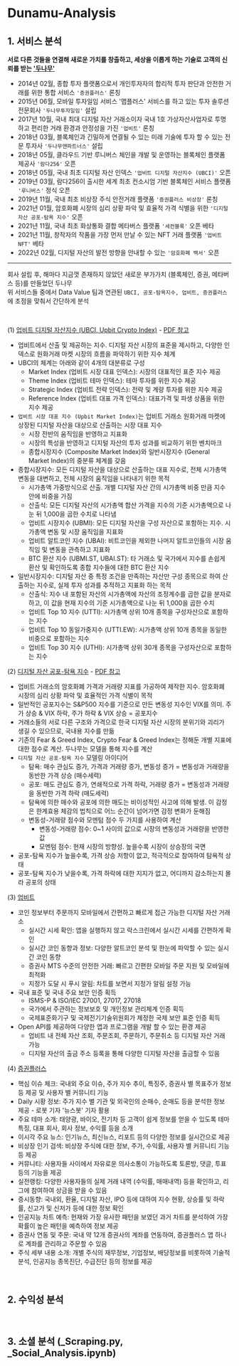 # Dunamu-Analysis

## 1. 서비스 분석

**서로 다른 것들을 연결해 새로운 가치를 창출하고, 세상을 이롭게 하는 기술로 고객의 신뢰를 받는 ['두나무'](https://www.dunamu.com/)**

- 2014년 02월, 종합 투자 플랫폼으로서 개인투자자의 합리적 투자 판단과 안전한 거래를 위한 통합 서비스 `'증권플러스'` 론칭
- 2015년 06월, 모바일 투자일임 서비스 '맵플러스' 서비스를 하고 있는 투자 솔루션 전문회사 `'두나무투자일임'` 설립
- 2017년 10월, 국내 최대 디지털 자산 거래소이자 국내 1호 가상자산사업자로 투명하고 편리한 거래 환경과 안정성을 가진 `'업비트'` 론칭
- 2018년 03월, 블록체인과 긴밀하게 연결될 수 있는 미래 기술에 투자 할 수 있는 전문 투자사 `'두나무앤파트너스'` 설립
- 2018년 05월, 클라우드 기반 루니버스 체인을 개발 및 운영하는 블록체인 플랫폼 제공사 `'람다256'` 오픈
- 2018년 05월, 국내 최초 디지털 자산 인덱스 `'업비트 디지털 자산지수 (UBCI)'` 오픈
- 2019년 03월, 람다256이 출시한 세계 최초 컨소시엄 기반 블록체인 서비스 플랫폼 `'루니버스'` 정식 오픈
- 2019년 11월, 국내 최초 비상장 주식 안전거래 플랫폼 `'증권플러스 비상장'` 론칭
- 2021년 01월, 암호화폐 시장의 심리 상황 파악 및 효율적 가격 식별을 위한 `'디지털 자산 공포-탐욕 지수'` 오픈
- 2021년 11월, 국내 최초 화상통화 결합 메타버스 플랫폼 `'세컨블록'` 오픈 베타
- 2021년 11월, 창작자의 작품을 가장 먼저 만날 수 있는 NFT 거래 플랫폼 `'업비트 NFT'` 베타 
- 2022년 02월, 디지털 자산의 발전 방향을 안내할 수 있는 `'암호화폐 백서'` 오픈

---

회사 설립 후, 해마다 지금껏 존재하지 않았던 새로운 부가가치 (블록체인, 증권, 메타버스 등)를 만들었던 두나무 <br/>
위 서비스들 중에서 Data Value 팀과 연관된 `UBCI, 공포-탐욕지수, 업비트, 증권플러스`에 초점을 맞춰서 간단하게 분석

<br/>

(1) [업비트 디지털 자산지수 (UBCI, Upbit Crypto Index)](https://datavalue.dunamu.com/feargreedindex#) - [PDF 참고](https://github.com/Paul-scpark/Dunamu-Analysis/blob/main/_Report_Fear_Greed_Index.pdf)

- 업비트에서 산출 및 제공하는 지수. 디지털 자산 시장의 표준을 제시하고, 다양한 인덱스로 원화거래 마켓 시장의 흐름을 파악하기 위한 지수 체계
- UBCI의 체계는 아래와 같이 4개의 대분류로 구성
   - Market Index (업비트 시장 대표 인덱스): 시장의 대표적인 표준 지수 제공
   - Theme Index (업비트 테마 인덱스): 테마 투자를 위한 지수 제공
   - Strategic Index (업비트 전략 인덱스): 전략 및 계량 투자를 위한 지수 제공
   - Reference Index (업비트 대표 가격 인덱스): 대표가격 및 파생 상품을 위한 지수 제공
- `업비트 시장 대표 지수 (Upbit Market Index)`는 업비트 거래소 원화거래 마켓에 상장된 디지털 자산을 대상으로 산출하는 시장 대표 지수
   - 시장 전반의 움직임을 반영하고 지표화
   - 시장의 특성을 반영하고 디지털 자산의 투자 성과를 비교하기 위한 벤치마크
   - 종합시장지수 (Composite Market Index)와 일반시장지수 (General Market Index)의 중분류 체계를 갖음
- 종합시장지수: 모든 디지털 자산을 대상으로 산출하는 대표 지수로, 전체 시가총액 변동을 대변하고, 전체 시장의 움직임을 나타내기 위한 목적
   - 시가총액 가중방식으로 산출. 개별 디지털 자산 간의 시가총액 비중 만큼 지수 안에 비중을 가짐
   - 산출식: 모든 디지털 자산의 시가총액 합산 가격을 지수의 기준 시가총액으로 나눈 뒤 1,000을 곱한 수치로 나타냄
   - 업비트 시장지수 (UBMI): 모든 디지털 자산을 구성 자산으로 포함하는 지수. 시가총액 변동 및 시장 움직임을 지표화
   - 업비트 알트코인 지수 (UBAI): 비트코인을 제외한 나머지 알트코인들의 시장 움직임 및 변동을 관측하고 지표화
   - BTC 환산 지수 (UBMI.ST, UBAI.ST): 타 거래소 및 국가에서 지수를 손쉽게 환산 및 확인하도록 종합 지수들에 대한 BTC 환산 지수
- 일반시장지수: 디지털 자산 중 특정 조건을 만족하는 자산만 구성 종목으로 하여 산출하는 지수로, 실제 투자 성과를 추적하고 지표화 하는 목적
   - 산출식: 지수 내 포함된 자산의 시가총액에 자산의 조정계수를 곱한 값을 분자로 하고, 이 값을 현재 지수의 기준 시가총액으로 나눈 뒤 1,000을 곱한 수치
   - 업비트 Top 10 지수 (UTTI): 시가총액 상위 10개 종목을 구성자산으로 포함하는 지수
   - 업비트 Top 10 동일가중지수 (UTTI.EW): 시가총액 상위 10개 종목을 동일한 비중으로 포함하는 지수
   - 업비트 Top 30 지수 (UTHI): 시가총액 상위 30개 종목을 구성자산으로 포함하는 지수

(2) [디지털 자산 공포-탐욕 지수](https://datavalue.dunamu.com/feargreedindex#) - [PDF 참고](https://github.com/Paul-scpark/Dunamu-Analysis/blob/main/_Report_Fear_Greed_Index.pdf)

- 업비트 거래소의 암호화폐 가격과 거래량 지표를 가공하여 제작한 지수. 암호화폐 시장의 심리 상황 파악 및 효율적인 가격 식별이 목적
- 일반적인 공포지수는 S&P500 지수를 기준으로 만든 변동성 지수인 VIX를 의미. 주가 상승 & VIX 하락, 주가 하락 & VIX 상승 = 공포지수
- 거래소들의 서로 다른 구조와 가격으로 한국 디지털 자산 시장의 분위기와 괴리가 생길 수 있으므로, 국내용 지수를 만듦
- 기존의 Fear & Greed Index, Crypto Fear & Greed Index는 정해둔 개별 지표에 대한 점수로 계산. 두나무는 모델을 통해 지수를 계산
- `디지털 자산 공포-탐욕 지수` 모델링 아이디어
   - 탐욕: 매수 관심도 증가, 가격과 거래량 증가, 변동성 증가 = 변동성과 거래량을 동반한 가격 상승 (매수세력)
   - 공포: 매도 관심도 증가, 연쇄적으로 가격 하락, 거래량 증가 = 변동성과 거래량을 동반한 가격 하락 (매도세력)
   - 탐욕에 의한 매수와 공포에 의한 매도는 비이성적인 사고에 의해 발생. 이 감정은 한계효용 체감의 법칙으로 어느 순간이 넘어가면 감정 변화가 둔해짐
   - 변동성-거래량 점수와 모멘텀 점수 두 가지를 사용하여 계산
      - 변동성-거래량 점수: 0~1 사이의 값으로 시장의 변동성과 거래량을 반영한 값
      - 모멘텀 점수: 현재 시장의 방향성. 높을수록 시장이 상승장의 국면
- 공포-탐욕 지수가 높을수록, 가격 상승 저항이 없고, 적극적으로 참여하여 탐욕적 상태
- 공포-탐욕 지수가 낮을수록, 가격 하락에 대한 지지가 없고, 어디까지 감소하는지 몰라 공포의 상태

(3) [업비트](https://upbit.com/home)

- 코인 정보부터 주문까지 모바일에서 간편하고 빠르게 접근 가능한 디지털 자산 거래소
   - 실시간 시세 확인: 앱을 실행하지 않고 락스크린에서 실시간 시세를 간편하게 확인
   - 실시간 코인 동향과 정보: 다양한 알트코인 분석 및 한눈에 파악할 수 있는 실시간 코인 동향
   - 증권사 MTS 수준의 안전한 거래: 빠르고 간편한 모바일 주문 지원 및 모바일에 최적화
   - 지정가 도달 시 푸시 알림: 차트를 보면서 지정가 알림 설정 가능
- 국내 표준 및 국내 주요 보안 인증 획득
   - ISMS-P & ISO/IEC 27001, 27017, 27018
   - 국가에서 주관하는 정보보호 및 개인정보 관리체계 인증 획득
   - 국제표준화기구 및 국제전기기술위원회가 제정한 국제 보안 표준 인증 획득
- Open API를 제공하여 다양한 앱과 프로그램을 개발 할 수 있는 환경 제공
   - 업비트 내 전체 자산 조회, 주문조회, 주문하기, 주문취소 등 디지털 자산 거래 가능
   - 디지털 자산의 출금 주소 등록을 통해 다양한 디지털 자산을 출금할 수 있음

(4) [증권플러스](https://www.stockplus.com/m)

- 핵심 이슈 체크: 국내외 주요 이슈, 주가 지수 추이, 특징주, 증권사 별 목표주가 정보 등 제공 및 사용자 별 커뮤니티 기능
- Daily 시황 정보: 주가 지수 별 기관 및 외국인의 순매수, 순매도 등을 분석한 정보 제공 - 로봇 기자 '뉴스봇' 기자 활용
- 주요 테마 소개: 태양광, 바이오, 전기차 등 고객이 쉽게 정보를 얻을 수 있도록 테마 특징, 대표 회사, 회사 정보, 수익률 등을 소개
- 이시각 주요 뉴스: 인기뉴스, 최신뉴스, 리포트 등의 다양한 정보를 실시간으로 제공
- 비상장 인기 검색: 비상장 주식에 대한 정보, 주가, 수익률, 사용자 별 커뮤니티 기능 등 제공
- 커뮤니티: 사용자들 사이에서 자유로운 의사소통이 가능하도록 토론방, 댓글, 투표 등의 기능을 제공
- 실전랭킹: 다양한 사용자들의 실제 거래 내역 (수익률, 매매내역) 등을 확인하고, 리그에 참여하여 상금을 받을 수 있음
- 증시동향: 국내외, 환율, 디지털 자산, IPO 등에 대하여 지수 현황, 상승률 및 하락률, 신고가 및 신저가 등에 대한 정보 확인
- 인공지능 차트 예측: 현재와 가장 유사한 패턴을 보였던 과거 차트를 분석하여 가장 확률이 높은 패턴을 예측하여 정보 제공
- 증권사 연동 및 주문: 국내 약 12개 증권사의 계좌를 연동하여, 증권플러스 앱 하나로 계좌를 관리하고 주문할 수 있음
- 주식 세부 내용 소개: 개별 주식의 재무정보, 기업정보, 배당정보를 비롯하여 기술적 분석, 인공지능 종목진단, 수급진단 등의 정보를 제공

<br/>

## 2. 수익성 분석

<br/>

## 3. 소셜 분석 (_Scraping.py, _Social_Analysis.ipynb)
